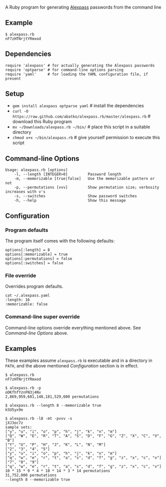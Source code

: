 A Ruby program for generating [Alexpass](https://github.com/abatko/alexpass) passwords from the command line

Example
--------

    $ alexpass.rb 
    nF7zHTNrjtYRmxod

Dependencies
------------

    require 'alexpass' # for actually generating the Alexpass passwords
    require 'optparse' # for command-line options parsing
    require 'yaml'     # for loading the YAML configuration file, if present

Setup
-----

 * `gem install alexpass optparse yaml` # install the dependencies
 * `curl -O https://raw.github.com/abatko/alexpass.rb/master/alexpass.rb` # download this Ruby program
 * `mv ~/Downloads/alexpass.rb ~/bin/` # place this script in a suitable directory
 * `chmod u+x ~/bin/alexpass.rb` # give yourself permission to execute this script

Command-line Options
--------------------

    Usage: alexpass.rb [options]
        -l, --length [INTEGER>0]         Password length
        -m, --memorizable [true|false]   Use the memorizable pattern or not
        -p, --permutations [vvv]         Show permutation size; verbosity increases with v's
        -s, --switches                   Show password switches
        -h, --help                       Show this message

Configuration
-------------

### Program defaults

The program itself comes with the following defaults:

    options[:length] = 8
    options[:memorizable] = true
    options[:permutations] = false
    options[:switches] = false

### File override

Overrides program defaults.

    cat ~/.alexpass.yaml 
    :length: 16
    :memorizable: false

### Command-line super override

Command-line options override everything mentioned above. See *Command-line Options* above.

Examples
--------

These examples assume `alexpass.rb` is executable and in a directory in `PATH`, and the above mentioned *Configuration* section is in effect.

    $ alexpass.rb 
    nF7zHTNrjtYRmxod

    $ alexpass.rb -p
    oDKfhfYznFN3j4Nv
    2,869,959,681,148,181,529,600 permutations

    $ alexpass.rb --length 8 --memorizable true
    kSU5yx9e

    $ alexpass.rb -l8 -mt -pvvv -s
    jXJ3oc7z
    sample sets:
    ["y", "u", "i", "o", "p", "h", "j", "k", "n", "m"]
    ["Q", "W", "E", "R", "T", "A", "S", "D", "F", "G", "Z", "X", "C", "V", "B"]
    ["Y", "U", "P", "H", "J", "K", "L", "N", "M"]
    ["2", "3", "4", "5"]
    ["y", "u", "i", "o", "p", "h", "j", "k", "n", "m"]
    ["q", "w", "e", "r", "t", "a", "s", "d", "f", "g", "z", "x", "c", "v"]
    ["7", "8", "9"]
    ["q", "w", "e", "r", "t", "a", "s", "d", "f", "g", "z", "x", "c", "v"]
    10 * 15 * 9 * 4 * 10 * 14 * 3 * 14 permutations
    31,752,000 permutations
    --length 8 --memorizable true

